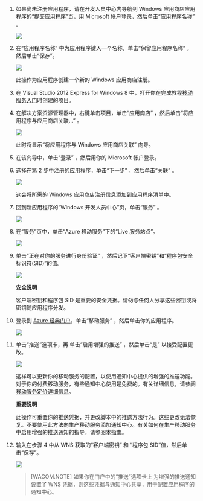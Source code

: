 1.  如果尚未注册应用程序，请在开发人员中心内导航到 Windows 应用商店应用程序的[“提交应用程序”页][]，用 Microsoft 帐户登录，然后单击“应用程序名称” 。

    ![][0]

2.  在“应用程序名称” 中为应用程序键入一个名称，单击“保留应用程序名称” ，然后单击“保存”。 

    ![][1]

    此操作为应用程序创建一个新的 Windows 应用商店注册。

3.  在 Visual Studio 2012 Express for Windows 8 中，打开你在完成教程[移动服务入门][]时创建的项目。

4.  在解决方案资源管理器中，右键单击项目，单击“应用商店” ，然后单击“将应用程序与应用商店关联...” 。

    ![][2]

    此时将显示“将应用程序与 Windows 应用商店关联” 向导。

5.  在该向导中，单击“登录” ，然后用你的 Microsoft 帐户登录。

6.  选择在第 2 步中注册的应用程序，单击“下一步” ，然后单击“关联” 。

    ![][3]

    这会将所需的 Windows 应用商店注册信息添加到应用程序清单中。

7.  回到新应用程序的“Windows 开发人员中心”页，单击“服务” 。

    ![][4]

8.  在“服务”页中，单击“Azure 移动服务”下的“Live 服务站点”。 

    ![][5]

9.  单击“正在对你的服务进行身份验证” ，然后记下“客户端密钥”和“程序包安全标识符(SID)”的值。 

    ![][6]

    <div class="dev-callout"><b>安全说明</b>

    <p>客户端密钥和程序包 SID 是重要的安全凭据。请勿与任何人分享这些密钥或将密钥随应用程序分发。</p>
	</div>

10. 登录到 [Azure 经典门户][]，单击“移动服务” ，然后单击你的应用程序。

    ![][7]

11. 单击“推送”选项卡，再 单击“启用增强的推送” ，然后单击“是” 以接受配置更改。

    ![][8]

    这样可以更新你的移动服务的配置，以使用通知中心提供的增强的推送功能。对于你的付费移动服务，有些通知中心使用是免费的。有关详细信息，请参阅[移动服务定价详细信息][]。

    <div class="dev-callout"><b>重要说明</b>

    <p>此操作可重置你的推送凭据，并更改脚本中的推送方法行为。这些更改无法恢复。不要使用此方法向生产移动服务添加通知中心。有关如何在生产移动服务中启用增强的推送通知的指导，请参阅<a href="http://go.microsoft.com/fwlink/p/?LinkId=391951">本指南</a>。</p>
	</div>

12. 输入在步骤 4 中从 WNS 获取的“客户端密钥” 和 “程序包 SID”值，然后单击“保存”。 

    ![][9]

    > [WACOM.NOTE] 如果你在门户中的“推送”选项卡上 为增强的推送通知设置了 WNS 凭据，则这些凭据与通知中心共享，用于配置应用程序的通知中心。

  [“提交应用程序”页]: http://go.microsoft.com/fwlink/p/?LinkID=266582
  [0]: ./media/mobile-services-javascript-backend-register-windows-store-app/mobile-services-submit-win8-app.png
  [1]: ./media/mobile-services-javascript-backend-register-windows-store-app/mobile-services-win8-app-name.png
  [移动服务入门]: /zh-cn/documentation/articles/mobile-services-windows-store-get-started/
  [2]: ./media/mobile-services-javascript-backend-register-windows-store-app/mobile-services-store-association.png
  [3]: ./media/mobile-services-javascript-backend-register-windows-store-app/mobile-services-select-app-name.png
  [4]: ./media/mobile-services-javascript-backend-register-windows-store-app/mobile-services-win8-edit-app.png
  [5]: ./media/mobile-services-javascript-backend-register-windows-store-app/mobile-services-win8-edit2-app.png
  [6]: ./media/mobile-services-javascript-backend-register-windows-store-app/mobile-services-win8-app-push-auth.png
  [Azure 经典门户]: https://manage.windowsazure.cn/
  [7]: ./media/mobile-services-javascript-backend-register-windows-store-app/mobile-services-selection.png
  [8]: ./media/mobile-services-javascript-backend-register-windows-store-app/mobile-enable-enhanced-push.png
  [移动服务定价详细信息]: http://go.microsoft.com/fwlink/p/?LinkID=311786
  [本指南]: http://go.microsoft.com/fwlink/p/?LinkId=391951
  [9]: ./media/mobile-services-javascript-backend-register-windows-store-app/mobile-push-tab.png
